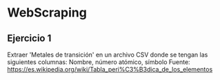 # WebScraping
## Ejercicio 1

Extraer  'Metales de transición' en un archivo CSV donde se tengan las siguientes columnas: Nombre, número atómico, símbolo
Fuente:
https://es.wikipedia.org/wiki/Tabla_peri%C3%B3dica_de_los_elementos
